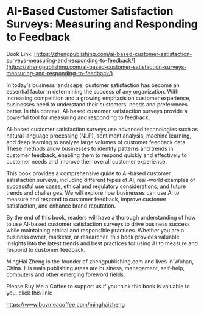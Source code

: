 # AI-Based Customer Satisfaction Surveys: Measuring and Responding to Feedback

Book Link: [https://zhengpublishing.com/ai-based-customer-satisfaction-surveys-measuring-and-responding-to-feedback/](https://zhengpublishing.com/ai-based-customer-satisfaction-surveys-measuring-and-responding-to-feedback/)

In today's business landscape, customer satisfaction has become an essential factor in determining the success of any organization. With increasing competition and a growing emphasis on customer experience, businesses need to understand their customers' needs and preferences better. In this context, AI-based customer satisfaction surveys provide a powerful tool for measuring and responding to feedback.

AI-based customer satisfaction surveys use advanced technologies such as natural language processing (NLP), sentiment analysis, machine learning, and deep learning to analyze large volumes of customer feedback data. These methods allow businesses to identify patterns and trends in customer feedback, enabling them to respond quickly and effectively to customer needs and improve their overall customer experience.

This book provides a comprehensive guide to AI-based customer satisfaction surveys, including different types of AI, real-world examples of successful use cases, ethical and regulatory considerations, and future trends and challenges. We will explore how businesses can use AI to measure and respond to customer feedback, improve customer satisfaction, and enhance brand reputation.

By the end of this book, readers will have a thorough understanding of how to use AI-based customer satisfaction surveys to drive business success while maintaining ethical and responsible practices. Whether you are a business owner, marketer, or researcher, this book provides valuable insights into the latest trends and best practices for using AI to measure and respond to customer feedback.

MingHai Zheng is the founder of zhengpublishing.com and lives in Wuhan, China. His main publishing areas are business, management, self-help, computers and other emerging foreword fields.

Please Buy Me a Coffee to support us if you think this book is valuable to you. click this link:

https://www.buymeacoffee.com/minghaizheng
